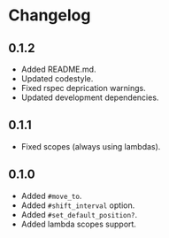 # Changelog

## 0.1.2

- Added README.md.
- Updated codestyle.
- Fixed rspec deprication warnings.
- Updated development dependencies.

## 0.1.1

- Fixed scopes (always using lambdas).

## 0.1.0

- Added `#move_to`.
- Added `#shift_interval` option.
- Added `#set_default_position?`.
- Added lambda scopes support.
